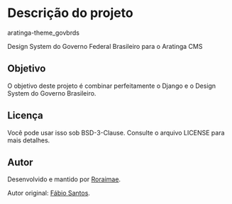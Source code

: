 # Descrição do projeto

aratinga-theme_govbrds

Design System do Governo Federal Brasileiro para o Aratinga CMS

## Objetivo

O objetivo deste projeto é combinar perfeitamente o Django e o Design System do Governo Brasileiro.

## Licença

Você pode usar isso sob BSD-3-Clause. Consulte o arquivo LICENSE para mais detalhes.

## Autor

Desenvolvido e mantido por [Roraimae](https://github.com/roraimae).

Autor original: [Fábio Santos](https://github.com/f4biosa).
